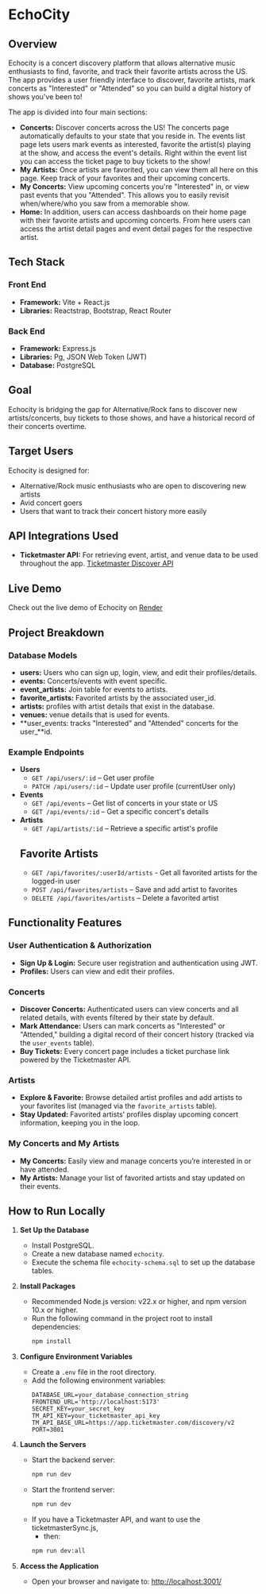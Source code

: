 # EchoCity

## Overview

Echocity is a concert discovery platform that allows alternative music enthusiasts to find, favorite, and track their favorite artists across the US.  The app provides a user friendly interface to discover, favorite artists, mark concerts as "Interested" or "Attended" so you can build a digital history of shows you've been to!

The app is divided into four main sections:

- **Concerts:** Discover concerts across the US! The concerts page automatically defaults to your state that you reside in. The events list page lets users mark events as interested, favorite the artist(s) playing at the show, and access the event's details. Right within the event list you can access the ticket page to buy tickets to the show!
- **My Artists:** Once artists are favorited, you can view them all here on this page. Keep track of your favorites and their upcoming concerts.
- **My Concerts:** View upcoming concerts you're "Interested" in, or view past events that you "Attended". This allows you to easily revisit when/where/who you saw from a memorable show.
- **Home:** In addition, users can access dashboards on their home page with their favorite artists and upcoming concerts. From here users can access the artist detail pages and event detail pages for the respective artist.

## Tech Stack

### Front End

- **Framework:** Vite + React.js
- **Libraries:** Reactstrap, Bootstrap, React Router

### Back End

- **Framework:** Express.js
- **Libraries:** Pg, JSON Web Token (JWT)
- **Database:** PostgreSQL

## Goal

Echocity is bridging the gap for Alternative/Rock fans to discover new artists/concerts, buy tickets to those shows, and have a historical record of their concerts overtime.

## Target Users

Echocity is designed for:

- Alternative/Rock music enthusiasts who are open to discovering new artists
- Avid concert goers
- Users that want to track their concert history more easily

## API Integrations Used

- **Ticketmaster API:** For retrieving event, artist, and venue data to be used throughout the app.
[Ticketmaster Discover API](https://developer.ticketmaster.com/products-and-docs/apis/discovery-api/v2/)

## Live Demo

Check out the live demo of Echocity on [Render](https://echocity.onrender.com/)

## Project Breakdown

### Database Models

- **users:** Users who can sign up, login, view, and edit their profiles/details.
- **events:** Concerts/events with event specific.
- **event\_artists:** Join table for events to artists.
- **favorite\_artists:** Favorited artists by the associated user\_id.
- **artists:** profiles with artist details that exist in the database.
- **venues:** venue details that is used for events.
- **user\_events: tracks "Interested" and "Attended" concerts for the user\_**id.

### Example Endpoints

- **Users**
  - `GET /api/users/:id` – Get user profile
  - `PATCH /api/users/:id` – Update user profile (currentUser only)
- **Events**
  - `GET /api/events` – Get list of concerts in your state or US
  - `GET /api/events/:id` – Get a specific concert's details
- **Artists**
  - `GET /api/artists/:id` – Retrieve a specific artist's profile
  ## **Favorite Artists**
  - `GET /api/favorites/:userId/artists` - Get all favorited artists for the logged-in user
  - `POST /api/favorites/artists` – Save and add artist to favorites
  - `DELETE /api/favorites/artists` – Delete a favorited artist

## Functionality Features

### User Authentication & Authorization

- **Sign Up & Login:** Secure user registration and authentication using JWT.
- **Profiles:** Users can view and edit their profiles.

### Concerts

- **Discover Concerts:** Authenticated users can view concerts and all related details, with events filtered by their state by default.
- **Mark Attendance:** Users can mark concerts as "Interested" or "Attended," building a digital record of their concert history (tracked via the `user_events` table).
- **Buy Tickets:** Every concert page includes a ticket purchase link powered by the Ticketmaster API.

### Artists

- **Explore & Favorite:** Browse detailed artist profiles and add artists to your favorites list (managed via the `favorite_artists` table).
- **Stay Updated:** Favorited artists’ profiles display upcoming concert information, keeping you in the loop.

### My Concerts and My Artists

- **My Concerts:** Easily view and manage concerts you’re interested in or have attended.
- **My Artists:** Manage your list of favorited artists and stay updated on their events.

## How to Run Locally

1. **Set Up the Database**

   - Install PostgreSQL.
   - Create a new database named `echocity`.
   - Execute the schema file `echocity-schema.sql` to set up the database tables.

2. **Install Packages**

   - Recommended Node.js version: v22.x or higher, and npm version 10.x or higher.
   - Run the following command in the project root to install dependencies:
     ```bash
     npm install
     ```

3. **Configure Environment Variables**

   - Create a `.env` file in the root directory.
   - Add the following environment variables:
     ```env
     DATABASE_URL=your_database_connection_string
     FRONTEND_URL='http://localhost:5173'
     SECRET_KEY=your_secret_key
     TM_API_KEY=your_ticketmaster_api_key
     TM_API_BASE_URL=https://app.ticketmaster.com/discovery/v2
     PORT=3001
     ```

4. **Launch the Servers**

   - Start the backend server:
     ```bash
     npm run dev
     ```
   - Start the frontend server:
     ```bash
     npm run dev
     ```
   - If you have a Ticketmaster API, and want to use the ticketmasterSync.js,
     - then:
     ```bash
     npm run dev:all
     ```

5. **Access the Application**

   - Open your browser and navigate to: [http://localhost:3001/](http://localhost:3001/)
